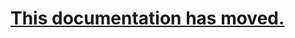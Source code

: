 # [This documentation has moved. ](https://adamdriscoll.gitbooks.io/powershell-universal-dashboard/content/authentication.html)



